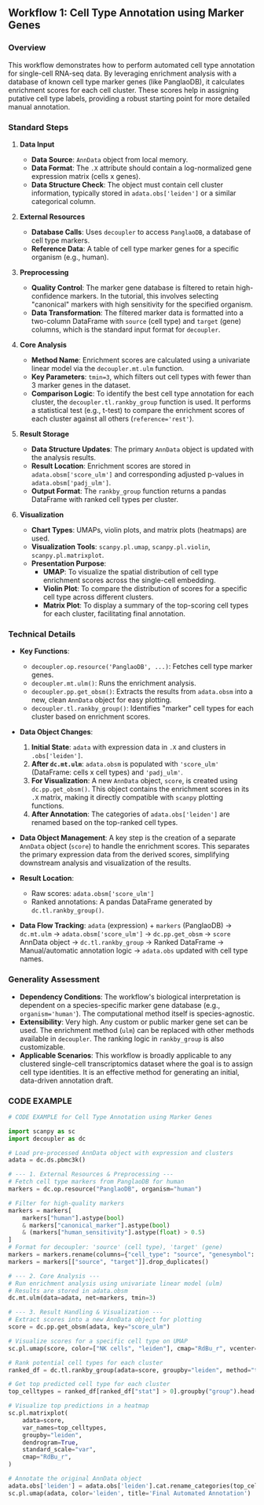 ## Workflow 1: Cell Type Annotation using Marker Genes

### Overview
This workflow demonstrates how to perform automated cell type annotation for single-cell RNA-seq data. By leveraging enrichment analysis with a database of known cell type marker genes (like PanglaoDB), it calculates enrichment scores for each cell cluster. These scores help in assigning putative cell type labels, providing a robust starting point for more detailed manual annotation.

### Standard Steps
1.  **Data Input**
    -   **Data Source**: `AnnData` object from local memory.
    -   **Data Format**: The `.X` attribute should contain a log-normalized gene expression matrix (cells x genes).
    -   **Data Structure Check**: The object must contain cell cluster information, typically stored in `adata.obs['leiden']` or a similar categorical column.

2.  **External Resources**
    -   **Database Calls**: Uses `decoupler` to access `PanglaoDB`, a database of cell type markers.
    -   **Reference Data**: A table of cell type marker genes for a specific organism (e.g., human).

3.  **Preprocessing**
    -   **Quality Control**: The marker gene database is filtered to retain high-confidence markers. In the tutorial, this involves selecting "canonical" markers with high sensitivity for the specified organism.
    -   **Data Transformation**: The filtered marker data is formatted into a two-column DataFrame with `source` (cell type) and `target` (gene) columns, which is the standard input format for `decoupler`.

4.  **Core Analysis**
    -   **Method Name**: Enrichment scores are calculated using a univariate linear model via the `decoupler.mt.ulm` function.
    -   **Key Parameters**: `tmin=3`, which filters out cell types with fewer than 3 marker genes in the dataset.
    -   **Comparison Logic**: To identify the best cell type annotation for each cluster, the `decoupler.tl.rankby_group` function is used. It performs a statistical test (e.g., t-test) to compare the enrichment scores of each cluster against all others (`reference='rest'`).

5.  **Result Storage**
    -   **Data Structure Updates**: The primary `AnnData` object is updated with the analysis results.
    -   **Result Location**: Enrichment scores are stored in `adata.obsm['score_ulm']` and corresponding adjusted p-values in `adata.obsm['padj_ulm']`.
    -   **Output Format**: The `rankby_group` function returns a pandas DataFrame with ranked cell types per cluster.

6.  **Visualization**
    -   **Chart Types**: UMAPs, violin plots, and matrix plots (heatmaps) are used.
    -   **Visualization Tools**: `scanpy.pl.umap`, `scanpy.pl.violin`, `scanpy.pl.matrixplot`.
    -   **Presentation Purpose**:
        -   **UMAP**: To visualize the spatial distribution of cell type enrichment scores across the single-cell embedding.
        -   **Violin Plot**: To compare the distribution of scores for a specific cell type across different clusters.
        -   **Matrix Plot**: To display a summary of the top-scoring cell types for each cluster, facilitating final annotation.

### Technical Details
-   **Key Functions**:
    -   `decoupler.op.resource('PanglaoDB', ...)`: Fetches cell type marker genes.
    -   `decoupler.mt.ulm()`: Runs the enrichment analysis.
    -   `decoupler.pp.get_obsm()`: Extracts the results from `adata.obsm` into a new, clean `AnnData` object for easy plotting.
    -   `decoupler.tl.rankby_group()`: Identifies "marker" cell types for each cluster based on enrichment scores.

-   **Data Object Changes**:
    1.  **Initial State**: `adata` with expression data in `.X` and clusters in `.obs['leiden']`.
    2.  **After `dc.mt.ulm`**: `adata.obsm` is populated with `'score_ulm'` (DataFrame: cells x cell types) and `'padj_ulm'`.
    3.  **For Visualization**: A new `AnnData` object, `score`, is created using `dc.pp.get_obsm()`. This object contains the enrichment scores in its `.X` matrix, making it directly compatible with `scanpy` plotting functions.
    4.  **After Annotation**: The categories of `adata.obs['leiden']` are renamed based on the top-ranked cell types.

-   **Data Object Management**: A key step is the creation of a separate `AnnData` object (`score`) to handle the enrichment scores. This separates the primary expression data from the derived scores, simplifying downstream analysis and visualization of the results.

-   **Result Location**:
    -   Raw scores: `adata.obsm['score_ulm']`
    -   Ranked annotations: A pandas DataFrame generated by `dc.tl.rankby_group()`.

-   **Data Flow Tracking**:
    `adata` (expression) + `markers` (PanglaoDB) → `dc.mt.ulm` → `adata.obsm['score_ulm']` → `dc.pp.get_obsm` → `score` AnnData object → `dc.tl.rankby_group` → Ranked DataFrame → Manual/automatic annotation logic → `adata.obs` updated with cell type names.

### Generality Assessment
-   **Dependency Conditions**: The workflow's biological interpretation is dependent on a species-specific marker gene database (e.g., `organism='human'`). The computational method itself is species-agnostic.
-   **Extensibility**: Very high. Any custom or public marker gene set can be used. The enrichment method (`ulm`) can be replaced with other methods available in `decoupler`. The ranking logic in `rankby_group` is also customizable.
-   **Applicable Scenarios**: This workflow is broadly applicable to any clustered single-cell transcriptomics dataset where the goal is to assign cell type identities. It is an effective method for generating an initial, data-driven annotation draft.

### CODE EXAMPLE
```python
# CODE EXAMPLE for Cell Type Annotation using Marker Genes

import scanpy as sc
import decoupler as dc

# Load pre-processed AnnData object with expression and clusters
adata = dc.ds.pbmc3k()

# --- 1. External Resources & Preprocessing ---
# Fetch cell type markers from PanglaoDB for human
markers = dc.op.resource("PanglaoDB", organism="human")

# Filter for high-quality markers
markers = markers[
    markers["human"].astype(bool)
    & markers["canonical_marker"].astype(bool)
    & (markers["human_sensitivity"].astype(float) > 0.5)
]
# Format for decoupler: 'source' (cell type), 'target' (gene)
markers = markers.rename(columns={"cell_type": "source", "genesymbol": "target"})
markers = markers[["source", "target"]].drop_duplicates()

# --- 2. Core Analysis ---
# Run enrichment analysis using univariate linear model (ulm)
# Results are stored in adata.obsm
dc.mt.ulm(data=adata, net=markers, tmin=3)

# --- 3. Result Handling & Visualization ---
# Extract scores into a new AnnData object for plotting
score = dc.pp.get_obsm(adata, key="score_ulm")

# Visualize scores for a specific cell type on UMAP
sc.pl.umap(score, color=["NK cells", "leiden"], cmap="RdBu_r", vcenter=0)

# Rank potential cell types for each cluster
ranked_df = dc.tl.rankby_group(adata=score, groupby="leiden", method="t-test_overestim_var")

# Get top predicted cell type for each cluster
top_celltypes = ranked_df[ranked_df["stat"] > 0].groupby("group").head(1).set_index("group")["name"].to_dict()

# Visualize top predictions in a heatmap
sc.pl.matrixplot(
    adata=score,
    var_names=top_celltypes,
    groupby="leiden",
    dendrogram=True,
    standard_scale="var",
    cmap="RdBu_r",
)

# Annotate the original AnnData object
adata.obs['leiden'] = adata.obs['leiden'].cat.rename_categories(top_celltypes)
sc.pl.umap(adata, color='leiden', title='Final Automated Annotation')
```